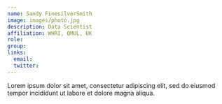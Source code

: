 ```yaml
---
name: Sandy FinesilverSmith
image: images/photo.jpg
description: Data Scientist
affiliation: WHRI, QMUL, UK
role:
group:
links:
  email:
  twitter:
---
```


Lorem ipsum dolor sit amet, consectetur adipiscing elit, sed do eiusmod tempor incididunt ut labore et dolore magna aliqua.
